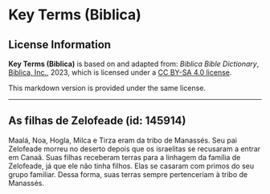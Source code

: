 # Key Terms (Biblica)

## License Information

**Key Terms (Biblica)** is based on and adapted from: _Biblica Bible Dictionary_, [Biblica, Inc.](https://www.biblica.com/), 2023, which is licensed under a [CC BY-SA 4.0 license](https://creativecommons.org/licenses/by-sa/4.0/legalcode.en).

This markdown version is provided under the same license.



--------------------------------

## As filhas de Zelofeade (id: 145914)

Maalá, Noa, Hogla, Milca e Tirza eram da tribo de Manassés. Seu pai Zelofeade morreu no deserto depois que os israelitas se recusaram a entrar em Canaã. Suas filhas receberam terras para a linhagem da família de Zelofeade, já que ele não tinha filhos. Elas se casaram com primos do seu grupo familiar. Dessa forma, suas terras sempre pertenceriam à tribo de Manassés.


